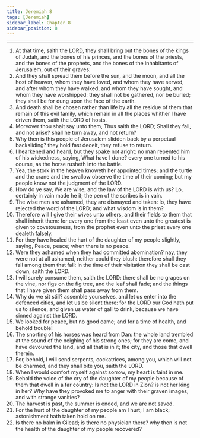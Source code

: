```yaml
---
title: Jeremiah 8
tags: [Jeremiah]
sidebar_label: Chapter 8
sidebar_position: 8
---
```


---
1. At that time, saith the LORD, they shall bring out the bones of the kings of Judah, and the bones of his princes, and the bones of the priests, and the bones of the prophets, and the bones of the inhabitants of Jerusalem, out of their graves:
2. And they shall spread them before the sun, and the moon, and all the host of heaven, whom they have loved, and whom they have served, and after whom they have walked, and whom they have sought, and whom they have worshipped: they shall not be gathered, nor be buried; they shall be for dung upon the face of the earth.
3. And death shall be chosen rather than life by all the residue of them that remain of this evil family, which remain in all the places whither I have driven them, saith the LORD of hosts.
4. Moreover thou shalt say unto them, Thus saith the LORD; Shall they fall, and not arise? shall he turn away, and not return?
5. Why then is this people of Jerusalem slidden back by a perpetual backsliding? they hold fast deceit, they refuse to return.
6. I hearkened and heard, but they spake not aright: no man repented him of his wickedness, saying, What have I done? every one turned to his course, as the horse rusheth into the battle.
7. Yea, the stork in the heaven knoweth her appointed times; and the turtle and the crane and the swallow observe the time of their coming; but my people know not the judgment of the LORD.
8. How do ye say, We are wise, and the law of the LORD is with us? Lo, certainly in vain made he it; the pen of the scribes is in vain.
9. The wise men are ashamed, they are dismayed and taken: lo, they have rejected the word of the LORD; and what wisdom is in them?
10. Therefore will I give their wives unto others, and their fields to them that shall inherit them: for every one from the least even unto the greatest is given to covetousness, from the prophet even unto the priest every one dealeth falsely.
11. For they have healed the hurt of the daughter of my people slightly, saying, Peace, peace; when there is no peace.
12. Were they ashamed when they had committed abomination? nay, they were not at all ashamed, neither could they blush: therefore shall they fall among them that fall: in the time of their visitation they shall be cast down, saith the LORD.
13. I will surely consume them, saith the LORD: there shall be no grapes on the vine, nor figs on the fig tree, and the leaf shall fade; and the things that I have given them shall pass away from them.
14. Why do we sit still? assemble yourselves, and let us enter into the defenced cities, and let us be silent there: for the LORD our God hath put us to silence, and given us water of gall to drink, because we have sinned against the LORD.
15. We looked for peace, but no good came; and for a time of health, and behold trouble!
16. The snorting of his horses was heard from Dan: the whole land trembled at the sound of the neighing of his strong ones; for they are come, and have devoured the land, and all that is in it; the city, and those that dwell therein.
17. For, behold, I will send serpents, cockatrices, among you, which will not be charmed, and they shall bite you, saith the LORD.
18. When I would comfort myself against sorrow, my heart is faint in me.
19. Behold the voice of the cry of the daughter of my people because of them that dwell in a far country: Is not the LORD in Zion? is not her king in her? Why have they provoked me to anger with their graven images, and with strange vanities?
20. The harvest is past, the summer is ended, and we are not saved.
21. For the hurt of the daughter of my people am I hurt; I am black; astonishment hath taken hold on me.
22. Is there no balm in Gilead; is there no physician there? why then is not the health of the daughter of my people recovered?